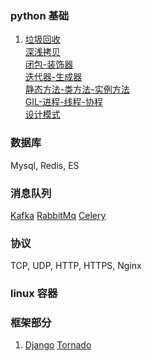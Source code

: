 ### python 基础
1. [垃圾回收](/docs/python_basis.md#垃圾回收)  
   [深浅拷贝](/docs/python_basis.md#深浅拷贝)  
   [闭包-装饰器](/docs/python_basis.md#闭包-装饰器)  
   [迭代器-生成器](/docs/python_basis.md#迭代器-生成器)  
   [静态方法-类方法-实例方法](/docs/python_basis.md#静态方法-类方法-实例方法)  
   [GIL-进程-线程-协程](/docs/python_basis.md#GIL-进程-线程-协程)  
   [设计模式](/docs/python_basis.md#设计模式)  
   
### 数据库
Mysql, Redis, ES

### 消息队列
   [Kafka](/docs/message_queue.md#Kafka)
   [RabbitMq](/docs/message_queue.md#RabbitMq)
   [Celery](/docs/message_queue.md#Celery)

### 协议
TCP, UDP, HTTP, HTTPS, Nginx

### linux 容器

### 框架部分
1. [Django](/docs/framework.md#Django)
   [Tornado](/docs/framework.md#Tornado)
